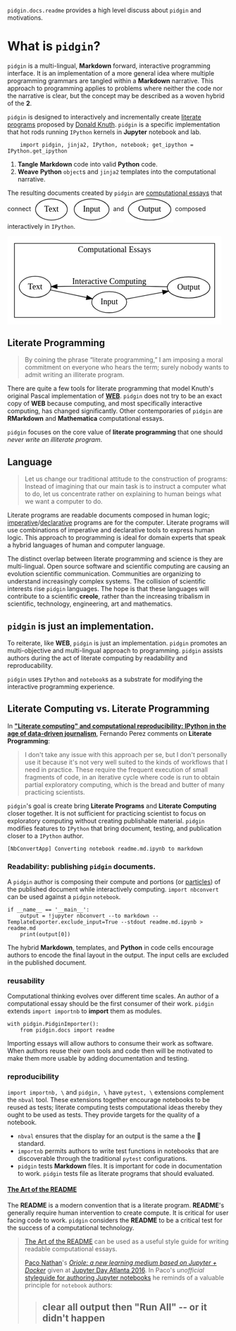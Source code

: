 
`pidgin.docs.readme` provides a high level discuss about `pidgin` and motivations.


<style>
/**Sure we can write inline css.**/
p img, p svg {
    vertical-align: middle;
} 
/**vertical-align: baseline|length|sub|super|top|text-top|middle|bottom|text-bottom|initial|inherit;**/
</style>



<h1>What is <code>pidgin</code>?</h1>
<p><code>pidgin</code> is a multi-lingual, <strong>Markdown</strong> forward, interactive 
programming interface.  It is an implementation of a more general idea where 
multiple programming grammars are tangled within a <strong>Markdown</strong> narrative.  This approach to programming
applies to problems where neither the code nor the narrative is clear, but the concept
may be described as a woven hybrid of the <strong>2</strong>.</p>
<p><code>pidgin</code> is designed to interactively and incrementally create <a href="">literate programs</a> proposed by <a href="">Donald Knuth</a>.  <code>pidgin</code>
is a specific implementation that hot rods running <code>IPython</code> kernels in <strong>Jupyter</strong> notebook and lab.</p>
<pre><code>    import pidgin, jinja2, IPython, notebook; get_ipython = IPython.get_ipython
</code></pre>
<ol>
<li><strong>Tangle</strong> <strong>Markdown</strong> code into valid <strong>Python</strong> code.</li>
<li><strong>Weave</strong> <strong>Python</strong> <code>object</code>s and <code>jinja2</code> templates into the computational narrative.</li>
</ol>
<p>The resulting documents created by <code>pidgin</code> are <a href="https://blog.stephenwolfram.com/2017/11/what-is-a-computational-essay/">computational essays</a> that connect 
<?xml version="1.0" encoding="UTF-8" standalone="no"?>&#xA;<!DOCTYPE svg PUBLIC "-//W3C//DTD SVG 1.1//EN"&#xA; "http://www.w3.org/Graphics/SVG/1.1/DTD/svg11.dtd">&#xA;<!-- Generated by graphviz version 2.38.0 (20140413.2041)&#xA; -->&#xA;<!-- Title: %3 Pages: 1 -->&#xA;<svg width="63pt" height="44pt"&#xA; viewBox="0.00 0.00 62.60 44.00"  >&#xA;<g id="graph0" class="graph" transform="scale(1 1) rotate(0) translate(4 40)">&#xA;<title>%3</title>&#xA;<polygon fill="white" stroke="none" points="-4,4 -4,-40 58.5952,-40 58.5952,4 -4,4"/>&#xA;<!-- Text -->&#xA;<g id="node1" class="node"><title>Text</title>&#xA;<ellipse fill="none" stroke="black" cx="27.2976" cy="-18" rx="27.0966" ry="18"/>&#xA;<text text-anchor="middle" x="27.2976" y="-14.3" font-family="Times New Roman,serif" font-size="14.00">Text</text>&#xA;</g>&#xA;</g>&#xA;</svg> <?xml version="1.0" encoding="UTF-8" standalone="no"?>&#xA;<!DOCTYPE svg PUBLIC "-//W3C//DTD SVG 1.1//EN"&#xA; "http://www.w3.org/Graphics/SVG/1.1/DTD/svg11.dtd">&#xA;<!-- Generated by graphviz version 2.38.0 (20140413.2041)&#xA; -->&#xA;<!-- Title: %3 Pages: 1 -->&#xA;<svg width="68pt" height="44pt"&#xA; viewBox="0.00 0.00 67.79 44.00"  >&#xA;<g id="graph0" class="graph" transform="scale(1 1) rotate(0) translate(4 40)">&#xA;<title>%3</title>&#xA;<polygon fill="white" stroke="none" points="-4,4 -4,-40 63.7947,-40 63.7947,4 -4,4"/>&#xA;<!-- Input -->&#xA;<g id="node1" class="node"><title>Input</title>&#xA;<ellipse fill="none" stroke="black" cx="29.8973" cy="-18" rx="29.795" ry="18"/>&#xA;<text text-anchor="middle" x="29.8973" y="-14.3" font-family="Times New Roman,serif" font-size="14.00">Input</text>&#xA;</g>&#xA;</g>&#xA;</svg> and <?xml version="1.0" encoding="UTF-8" standalone="no"?>&#xA;<!DOCTYPE svg PUBLIC "-//W3C//DTD SVG 1.1//EN"&#xA; "http://www.w3.org/Graphics/SVG/1.1/DTD/svg11.dtd">&#xA;<!-- Generated by graphviz version 2.38.0 (20140413.2041)&#xA; -->&#xA;<!-- Title: %3 Pages: 1 -->&#xA;<svg width="81pt" height="44pt"&#xA; viewBox="0.00 0.00 80.79 44.00"  >&#xA;<g id="graph0" class="graph" transform="scale(1 1) rotate(0) translate(4 40)">&#xA;<title>%3</title>&#xA;<polygon fill="white" stroke="none" points="-4,4 -4,-40 76.7935,-40 76.7935,4 -4,4"/>&#xA;<!-- Output -->&#xA;<g id="node1" class="node"><title>Output</title>&#xA;<ellipse fill="none" stroke="black" cx="36.3968" cy="-18" rx="36.2938" ry="18"/>&#xA;<text text-anchor="middle" x="36.3968" y="-14.3" font-family="Times New Roman,serif" font-size="14.00">Output</text>&#xA;</g>&#xA;</g>&#xA;</svg> composed interactively in <code>IPython</code>.</p>
<p><?xml version="1.0" encoding="UTF-8" standalone="no"?>&#xA;<!DOCTYPE svg PUBLIC "-//W3C//DTD SVG 1.1//EN"&#xA; "http://www.w3.org/Graphics/SVG/1.1/DTD/svg11.dtd">&#xA;<!-- Generated by graphviz version 2.38.0 (20140413.2041)&#xA; -->&#xA;<!-- Title: %3 Pages: 1 -->&#xA;<svg width="365pt" height="150pt"&#xA; viewBox="0.00 0.00 365.39 150.00"  >&#xA;<g id="graph0" class="graph" transform="scale(1 1) rotate(0) translate(4 146)">&#xA;<title>%3</title>&#xA;<polygon fill="white" stroke="none" points="-4,4 -4,-146 361.389,-146 361.389,4 -4,4"/>&#xA;<g id="clust1" class="cluster"><title>cluster</title>&#xA;<polygon fill="none" stroke="black" points="8,-8 8,-134 349.389,-134 349.389,-8 8,-8"/>&#xA;<text text-anchor="middle" x="178.694" y="-118.8" font-family="Times New Roman,serif" font-size="14.00">Computational Essays</text>&#xA;</g>&#xA;<!-- Text -->&#xA;<g id="node1" class="node"><title>Text</title>&#xA;<ellipse fill="none" stroke="black" cx="43.2976" cy="-60" rx="27.0966" ry="18"/>&#xA;<text text-anchor="middle" x="43.2976" y="-56.3" font-family="Times New Roman,serif" font-size="14.00">Text</text>&#xA;</g>&#xA;<!-- Input -->&#xA;<g id="node2" class="node"><title>Input</title>&#xA;<ellipse fill="none" stroke="black" cx="169.595" cy="-34" rx="29.795" ry="18"/>&#xA;<text text-anchor="middle" x="169.595" y="-30.3" font-family="Times New Roman,serif" font-size="14.00">Input</text>&#xA;</g>&#xA;<!-- Text&#45;&gt;Input -->&#xA;<g id="edge1" class="edge"><title>Text&#45;&gt;Input</title>&#xA;<path fill="none" stroke="black" d="M69.451,-54.7385C87.0902,-51.0488 110.981,-46.0516 130.89,-41.887"/>&#xA;<polygon fill="black" stroke="black" points="131.813,-45.2699 140.884,-39.7965 130.379,-38.4181 131.813,-45.2699"/>&#xA;</g>&#xA;<!-- Output -->&#xA;<g id="node3" class="node"><title>Output</title>&#xA;<ellipse fill="none" stroke="black" cx="304.992" cy="-59" rx="36.2938" ry="18"/>&#xA;<text text-anchor="middle" x="304.992" y="-55.3" font-family="Times New Roman,serif" font-size="14.00">Output</text>&#xA;</g>&#xA;<!-- Input&#45;&gt;Output -->&#xA;<g id="edge2" class="edge"><title>Input&#45;&gt;Output</title>&#xA;<path fill="none" stroke="black" d="M198.235,-39.18C216.253,-42.5569 240.144,-47.0342 260.658,-50.8788"/>&#xA;<polygon fill="black" stroke="black" points="260.249,-54.363 270.723,-52.765 261.539,-47.4828 260.249,-54.363"/>&#xA;</g>&#xA;<!-- Output&#45;&gt;Text -->&#xA;<g id="edge3" class="edge"><title>Output&#45;&gt;Text</title>&#xA;<path fill="none" stroke="black" d="M268.646,-60.1719C256.863,-60.5104 243.665,-60.8333 231.595,-61 176.489,-61.761 162.705,-61.4353 107.595,-61 99.0005,-60.9321 89.75,-60.8124 81.0464,-60.6788"/>&#xA;<polygon fill="black" stroke="black" points="80.8377,-57.1751 70.782,-60.5116 80.7236,-64.1741 80.8377,-57.1751"/>&#xA;<text text-anchor="middle" x="169.595" y="-64.8" font-family="Times New Roman,serif" font-size="14.00">Interactive Computing</text>&#xA;</g>&#xA;</g>&#xA;</svg></p>




<h2>Literate Programming</h2>
<blockquote><p>By coining the phrase “literate programming,” I am imposing a moral commitment
on everyone who hears the term; surely nobody wants to admit writing an illiterate program.</p>
</blockquote>
<p>There are quite a few tools for literate programming that model Knuth's original Pascal implementation of <a href="http://www.literateprogramming.com/knuthweb.pdf"><strong>WEB</strong></a>.  <code>pidgin</code> does not try to be an exact copy of <strong>WEB</strong> because computing, 
and most specifically interactive computing, has changed significantly.  Other contemporaries of <code>pidgin</code> are <strong>RMarkdown</strong>
and <strong>Mathematica</strong> computational essays.</p>
<p><code>pidgin</code> focuses on the core value of <strong>literate programming</strong> that one should <em>never write an illiterate program</em>.</p>




<h2>Language</h2>
<blockquote><p>Let us change our traditional attitude to the construction of programs: Instead of imagining that our
main task is to instruct a computer what to do, let us concentrate rather on explaining to human beings what
we want a computer to do.</p>
</blockquote>
<p>Literate programs are readable documents composed in human logic; <a href="">imperative</a>/<a href="">declarative</a> 
programs are for the computer. Literate programs will use combinations of 
imperative and declarative tools to express human logic.  This approach to programming is ideal for domain experts that 
speak a hybrid languages of human and computer language.</p>
<p>The distinct overlap between literate programming and science is they are multi-lingual.  Open
source software and scientific computing are causing an evolution scientific communication.  Communities are 
organizing to understand increasingly complex systems.  The collision of scientific interests rise <code>pidgin</code> languages.
The hope is that these languages will contribute to a scientific <strong>creole</strong>, rather than the increasing tribalism 
in scientific, technology, engineering, art and mathematics.</p>
<h2><code>pidgin</code> is just an implementation.</h2>
<p>To reiterate, like <strong>WEB</strong>, <code>pidgin</code> is just an implementation.  <code>pidgin</code> promotes an multi-objective and multi-lingual approach to 
programming.  <code>pidgin</code> assists authors during the act of literate computing by readability and reproducability.</p>
<p><code>pidgin</code> uses <code>IPython</code> and <code>notebook</code>s as a substrate for modifying the interactive programming experience.</p>




<h2>Literate Computing vs. Literate Programming</h2>
<p>In <a href="http://blog.fperez.org/2013/04/literate-computing-and-computational.html"><strong>"Literate computing" and computational reproducibility: IPython in the age of data-driven journalism</strong></a>, Fernando Perez comments on <strong>Literate Programming</strong>:</p>
<blockquote><p>I don't take any issue with this approach per se, but I don't personally use it because it's not
very well suited to the kinds of workflows that I need in practice. These require the frequent
execution of small fragments of code, in an iterative cycle where code is run to obtain partial 
exploratory computing, which is the bread and butter of many practicing scientists.</p>
</blockquote>
<p><code>pidgin</code>'s goal is create bring <strong>Literate Programs</strong> and <strong>Literate Computing</strong> closer together. 
It is not sufficient for practicing scientist to focus on exploratory computing without creating
publishable material.  <code>pidgin</code> modifies features to <code>IPython</code> that bring document, testing, and 
publication closer to a <code>IPython</code> author.</p>



    [NbConvertApp] Converting notebook readme.md.ipynb to markdown
    


<h3>Readability: publishing <code>pidgin</code> documents.</h3>
<p>A <code>pidgin</code> author is composing their compute and portions (or <a href="http://nytlabs.com/blog/2015/10/20/particles/">particles</a>) of the published document
while interactively computing.  <code>import nbconvert</code> can be used against a <code>pidgin</code> <code>notebook</code>.</p>
<pre><code>if __name__ == '__main__':
    output = !jupyter nbconvert --to markdown --TemplateExporter.exclude_input=True --stdout readme.md.ipynb &gt; readme.md
    print(output[0])
</code></pre>
<p>The hybrid <strong>Markdown</strong>, templates, and <strong>Python</strong> in code cells encourage authors to encode 
the final layout in the output.  The input cells are excluded in the published document.</p>




<h3>reusability</h3>
<p>Computational thinking evolves over different time scales.  An author of a computational
essay should be the first consumer of their work.  <code>pidgin</code> extends <code>import importnb</code> to
<strong>import</strong> them as modules.</p>
<pre><code>with pidgin.PidginImporter(): 
    from pidgin.docs import readme
</code></pre>
<p>Importing essays will allow authors to consume their work as software.  When authors
reuse their own tools and code then will be motivated to make them more usable by
adding documentation and testing.</p>




<h3>reproducibility</h3>
<p><code>import importnb, \</code> and <code>pidgin, \</code> have <code>pytest, \</code> extensions complement the <code>nbval</code> tool.  These extensions together
encourage notebooks to be reused as tests; literate computing tests computational ideas thereby they ought
to be used as tests.  They provide targets for the quality of a notebook.</p>
<ul>
<li><code>nbval</code> ensures that the display for an output is the same a the 🥇 standard.</li>
<li><code>importnb</code> permits authors to write test functions in notebooks that are discoverable through the traditional <code>pytest</code> configurations.</li>
<li><code>pidgin</code> tests <strong>Markdown</strong> files.  It is important for code in documentation to work. <code>pidgin</code>
tests file as literate programs that should evaluated.</li>
</ul>
<h4><a href="https://github.com/noffle/art-of-readme">The Art of the README</a></h4>
<p>The <strong>README</strong> is a modern convention that is a literate program.  <strong>README</strong>'s generally require human intervention
to create compute.  It is critical for user facing code to work.  <code>pidgin</code> considers 
the <strong>README</strong> to be a critical test for the success of a computational technology.</p>
<blockquote><p><a href="https://github.com/noffle/art-of-readme">The Art of the README</a> can be used as a useful style guide for writing readable computational essays.</p>
<p><a href="http://liber118.com/pxn/">Paco Nathan</a>'s <a href="http://nbviewer.jupyter.org/github/jupyterday-atlanta-2016/oriole_jupyterday_atl/blob/master/oriole_talk.ipynb"><em>Oriole: a new learning medium based on Jupyter + Docker</em></a> 
given at <a href="https://jupyterday-atlanta-2016.github.io">Jupyter Day Atlanta 2016</a>. In Paco's <em>unofficial</em> <a href="http://nbviewer.jupyter.org/github/jupyterday-atlanta-2016/oriole_jupyterday_atl/blob/master/oriole_talk.ipynb#What-we-learned-about-teaching-with-notebooks">styleguide for authoring Jupyter notebooks</a> 
he reminds of a valuable principle for <code>notebook</code> authors:</p>
<blockquote><h2>clear all output then "Run All" -- or it didn't happen</h2>
</blockquote>
</blockquote>


